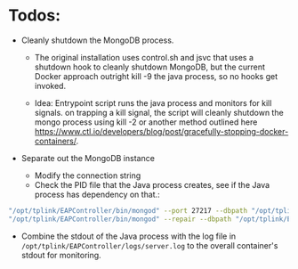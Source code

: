 Todos:
======

* Cleanly shutdown the MongoDB process. 

    - The original installation uses control.sh and jsvc that uses a shutdown hook to cleanly shutdown MongoDB, but the current Docker approach outright kill -9 the java process, so no hooks get invoked.

    - Idea: Entrypoint script runs the java process and monitors for kill signals. on trapping a kill signal, the script will cleanly shutdown the mongo process using kill -2 or another method outlined here https://www.ctl.io/developers/blog/post/gracefully-stopping-docker-containers/. 

* Separate out the MongoDB instance 
    - Modify the connection string
    - Check the PID file that the Java process creates, see if the Java process has dependency on that.:

```bash
"/opt/tplink/EAPController/bin/mongod" --port 27217 --dbpath "/opt/tplink/EAPController/data/db" -pidfilepath "/opt/tplink/EAPController/data/mongo.pid" --logappend --logpath "/opt/tplink/EAPController/logs/mongod.log" --nohttpinterface --bind_ip 127.0.0.1 --journal
"/opt/tplink/EAPController/bin/mongod" --repair --dbpath "/opt/tplink/EAPController/data/db" --logappend --logpath "/opt/tplink/EAPController/logs/mongod.log" --journal
```

* Combine the stdout of the Java process with the log file in `/opt/tplink/EAPController/logs/server.log` to the overall container's stdout for monitoring.